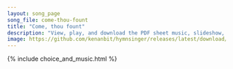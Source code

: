 ```yaml
---
layout: song_page
song_file: come-thou-fount
title: "Come, thou fount"
description: "View, play, and download the PDF sheet music, slideshow, and audio. Lyrics: Come, Thou Fount of ev'ry blessing, tune my heart to sing thy grace; Streams of mercy, never ceasing, call for songs of loudest praise. Teach me some ... english christian 4part"
image: https://github.com/kenanbit/hymnsinger/releases/latest/download/come-thou-fount-trad.png
---
```


{% include choice_and_music.html %}